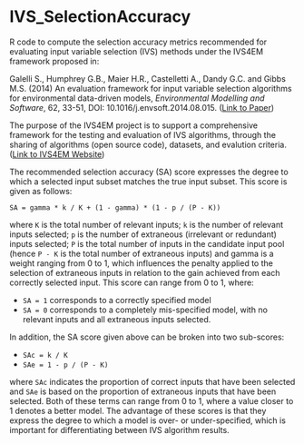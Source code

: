 IVS_SelectionAccuracy
=====================

R code to compute the selection accuracy metrics recommended for evaluating input variable selection (IVS) methods under the IVS4EM framework proposed in:

Galelli S., Humphrey G.B., Maier H.R., Castelletti A., Dandy G.C. and Gibbs M.S. (2014)  An evaluation framework for input variable selection algorithms for environmental data-driven models, *Environmental Modelling and Software*, 62, 33-51, DOI: 10.1016/j.envsoft.2014.08.015. ([Link to Paper](http://www.sciencedirect.com/science/article/pii/S1364815214002394))

The purpose of the IVS4EM project is to support a comprehensive framework for the testing and evaluation of IVS algorithms, through the sharing of algorithms (open source code), datasets, and evalution criteria. ([Link to IVS4EM Website](http://ivs4em.deib.polimi.it/))


The recommended selection accuracy (SA) score expresses the degree to which a selected input subset matches the true input subset. This score is given as follows:

`SA = gamma * k / K + (1 - gamma) * (1 - p / (P - K))`

where `K` is the total number of relevant inputs; `k` is the number of relevant inputs selected; `p` is the number of extraneous (irrelevant or redundant) inputs selected; `P` is the total number of inputs in the candidate input pool (hence `P - K` is the total number of extraneous inputs) and gamma is a weight ranging from 0 to 1, which influences the penalty applied to the selection of extraneous inputs in relation to the gain achieved from each correctly selected input. This score can range from 0 to 1, where: 

* `SA = 1` corresponds to a correctly specified model
* `SA = 0` corresponds to a completely mis-specified model, with no relevant inputs and all extraneous inputs selected.

In addition, the SA score given above can be broken into two sub-scores:

* `SAc = k / K`
* `SAe = 1 - p / (P - K)`

where `SAc` indicates the proportion of correct inputs that have been selected and `SAe` is based on the proportion of extraneous inputs that have been selected. Both of these terms can range from 0 to 1, where a value closer to 1 denotes a better model. The advantage of these scores is that they express the degree to which a model is over- or under-specified, which is important for differentiating between IVS algorithm results.
